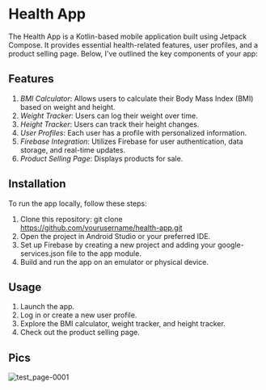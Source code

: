 # Health App

The Health App is a Kotlin-based mobile application built using Jetpack Compose. It provides essential health-related features, user profiles, and a product selling page. Below, I've outlined the key components of your app:

## Features

1. *BMI Calculator*: Allows users to calculate their Body Mass Index (BMI) based on weight and height.
2. *Weight Tracker*: Users can log their weight over time.
3. *Height Tracker*: Users can track their height changes.
4. *User Profiles*: Each user has a profile with personalized information.
5. *Firebase Integration*: Utilizes Firebase for user authentication, data storage, and real-time updates.
6. *Product Selling Page*: Displays products for sale.

## Installation

To run the app locally, follow these steps:

1. Clone this repository: git clone https://github.com/yourusername/health-app.git
2. Open the project in Android Studio or your preferred IDE.
3. Set up Firebase by creating a new project and adding your google-services.json file to the app module.
4. Build and run the app on an emulator or physical device.

## Usage

1. Launch the app.
2. Log in or create a new user profile.
3. Explore the BMI calculator, weight tracker, and height tracker.
4. Check out the product selling page.

## Pics

![test_page-0001](https://github.com/havalchinmay/iFIT-1/assets/125662714/4c232295-2fa6-4904-9b49-9037f3368cff)
